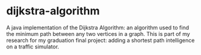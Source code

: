 # dijkstra-algorithm
A java implementation of the Dijkstra Algorithm: an algorithm used to find the minimum path between any two vertices in a graph. 
This is part of my research for my graduation final project: adding a shortest path intelligence on a traffic simulator.

